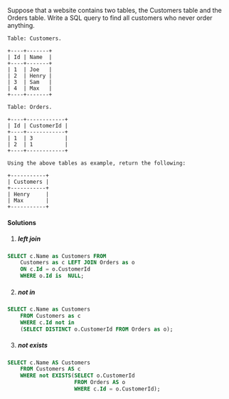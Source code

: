 Suppose that a website contains two tables, the Customers table and the Orders table. Write a SQL query to find all customers who never order anything.

```
Table: Customers.

+----+-------+
| Id | Name  |
+----+-------+
| 1  | Joe   |
| 2  | Henry |
| 3  | Sam   |
| 4  | Max   |
+----+-------+

Table: Orders.

+----+------------+
| Id | CustomerId |
+----+------------+
| 1  | 3          |
| 2  | 1          |
+----+------------+

Using the above tables as example, return the following:

+-----------+
| Customers |
+-----------+
| Henry     |
| Max       |
+-----------+
```

#### Solutions

1. ##### left join

```sql
SELECT c.Name as Customers FROM
    Customers as c LEFT JOIN Orders as o
    ON c.Id = o.CustomerId
    WHERE o.Id is  NULL;
```

2. ##### not in


```sql
SELECT c.Name as Customers
    FROM Customers as c
    WHERE c.Id not in
    (SELECT DISTINCT o.CustomerId FROM Orders as o);
```

3. ##### not exists

```sql
SELECT c.Name AS Customers
    FROM Customers AS c
    WHERE not EXISTS(SELECT o.CustomerId
                     FROM Orders AS o
                     WHERE c.Id = o.CustomerId);
```